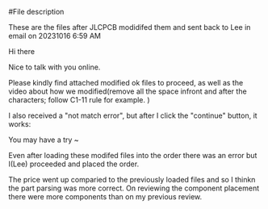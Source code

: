 #File description

These are the files after JLCPCB modidifed them and sent back to Lee in email on 20231016 6:59 AM


Hi there


Nice to talk with you online.

Please kindly find attached modified ok files to proceed, as well as the video about how we modified(remove all the space infront and after the characters; follow C1-11 rule for example. )﻿

I also received a "not match error", but after I click the "continue" button, it works:

You may have a try ~



Even after loading these modifed files into the order there was an error but I(Lee) proceeded  and placed the order.

The price went up comparied to the previously loaded files and so I thinkn the part parsing was more correct. On reviewing the component placement there were more components than on my previous review.